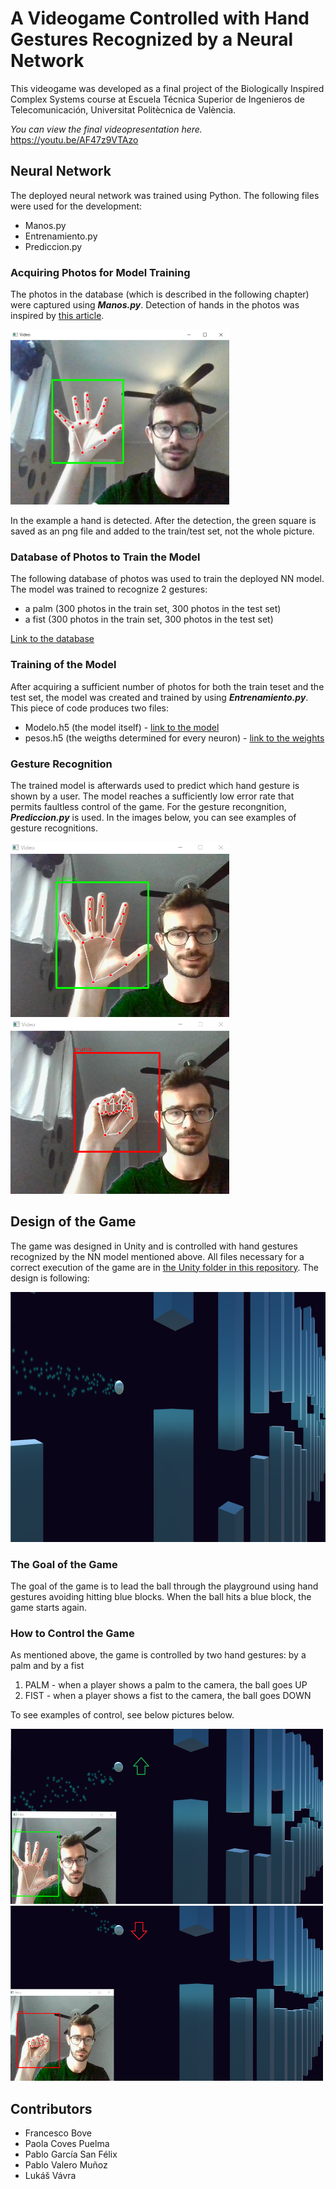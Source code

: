 # A Videogame Controlled with Hand Gestures Recognized by a Neural Network

This videogame was developed as a final project of the Biologically Inspired Complex Systems course at Escuela Técnica Superior de Ingenieros de Telecomunicación, Universitat Politècnica de València.

*You can view the final videopresentation here.*  
https://youtu.be/AF47z9VTAzo

## Neural Network
The deployed neural network was trained using Python. The following files were used for the development:
- Manos.py
- Entrenamiento.py
- Prediccion.py

### Acquiring Photos for Model Training
The photos in the database (which is described in the following chapter) were captured using ***Manos.py***. Detection of hands in the photos was inspired by [this article](https://google.github.io/mediapipe/solutions/hands.html).

<img src="https://github.com/vavralukas/SCBIO/blob/main/screenshots_readme/hand_detection.png" width="350" height="280">

In the example a hand is detected. After the detection, the green square is saved as an png file and added to the train/test set, not the whole picture.

### Database of Photos to Train the Model
The following database of photos was used to train the deployed NN model. The model was trained to recognize 2 gestures:
- a palm (300 photos in the train set, 300 photos in the test set)
- a fist (300 photos in the train set, 300 photos in the test set)

[Link to the database](https://drive.google.com/drive/folders/1LASjcZljeLQpKCz3VpGwfoQfgYWynwyj?usp=sharing)

### Training of the Model
After acquiring a sufficient number of photos for both the train teset and the test set, the model was created and trained by using ***Entrenamiento.py***. This piece of code produces two files: 
- Modelo.h5 (the model itself) - [link to the model](https://mega.nz/file/3xYyTTJL#3WKS4wBjR4h2XBg4wRp2OqSXIQe42A57MiuixtbZoCc)
- pesos.h5 (the weigths determined for every neuron) - [link to the weights](https://mega.nz/file/b5JzGQLI#z30giCu-lGkGU9944zLyr0OwSv_rNHKQzzahgmUPNuc)

### Gesture Recognition
The trained model is afterwards used to predict which hand gesture is shown by a user. The model reaches a sufficiently low error rate that permits faultless control of the game. For the gesture recongnition, ***Prediccion.py*** is used. In the images below, you can see examples of gesture recognitions.

<p float="">
  <img src="https://github.com/vavralukas/SCBIO/blob/main/screenshots_readme/gesture_palm.png" width="350" height="280">
  <img src="https://github.com/vavralukas/SCBIO/blob/main/screenshots_readme/gesture_fist.png" width="350" height="280">
</p>
  
## Design of the Game
The game was designed in Unity and is controlled with hand gestures recognized by the NN model mentioned above. All files necessary for a correct execution of the game are in [the Unity folder in this repository](https://github.com/vavralukas/SCBIO/tree/main/Unity). The design is following:

 <img src="https://github.com/vavralukas/SCBIO/blob/main/screenshots_readme/game_design.png" width="800" height="400">

### The Goal of the Game
The goal of the game is to lead the ball through the playground using hand gestures avoiding hitting blue blocks. When the ball hits a blue block, the game starts again.

### How to Control the Game
As mentioned above, the game is controlled by two hand gestures: by a palm and by a fist

1. PALM - when a player shows a palm to the camera, the ball goes UP 
2. FIST - when a player shows a fist to the camera, the ball goes DOWN

To see examples of control, see below pictures below.

<p float="">
  <img src="https://github.com/vavralukas/SCBIO/blob/main/screenshots_readme/ball_control1.png" width="500" height="280">
  <img src="https://github.com/vavralukas/SCBIO/blob/main/screenshots_readme/ball_control2.png" width="500" height="280">
</p>

## Contributors
- Francesco Bove
- Paola Coves Puelma
- Pablo García San Félix
- Pablo Valero Muñoz
- Lukáš Vávra

